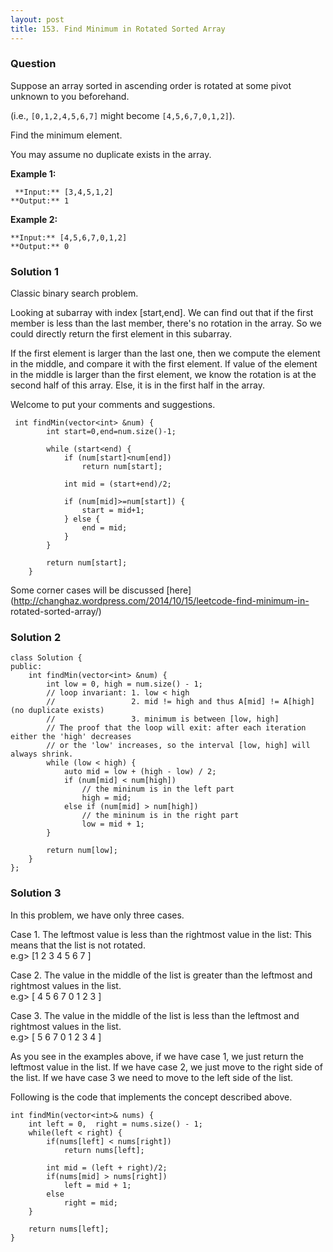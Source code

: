 ```yaml
---
layout: post
title: 153. Find Minimum in Rotated Sorted Array
---
```

### Question
Suppose an array sorted in ascending order is rotated at some pivot unknown to
you beforehand.

(i.e.,  `[0,1,2,4,5,6,7]` might become  `[4,5,6,7,0,1,2]`).

Find the minimum element.

You may assume no duplicate exists in the array.

 **Example 1:**

    
    
     **Input:** [3,4,5,1,2] 
    **Output:** 1
    

**Example 2:**

    
    
    **Input:** [4,5,6,7,0,1,2]
    **Output:** 0
    

### Solution 1
Classic binary search problem.

Looking at subarray with index [start,end]. We can find out that if the first
member is less than the last member, there's no rotation in the array. So we
could directly return the first element in this subarray.

If the first element is larger than the last one, then we compute the element
in the middle, and compare it with the first element. If value of the element
in the middle is larger than the first element, we know the rotation is at the
second half of this array. Else, it is in the first half in the array.

Welcome to put your comments and suggestions.

    
    
     int findMin(vector<int> &num) {
            int start=0,end=num.size()-1;
            
            while (start<end) {
                if (num[start]<num[end])
                    return num[start];
                
                int mid = (start+end)/2;
                
                if (num[mid]>=num[start]) {
                    start = mid+1;
                } else {
                    end = mid;
                }
            }
            
            return num[start];
        }
    

Some corner cases will be discussed
[here](http://changhaz.wordpress.com/2014/10/15/leetcode-find-minimum-in-
rotated-sorted-array/)


### Solution 2
    
    
    class Solution {
    public:
        int findMin(vector<int> &num) {
            int low = 0, high = num.size() - 1;
            // loop invariant: 1. low < high
            //                 2. mid != high and thus A[mid] != A[high] (no duplicate exists)
            //                 3. minimum is between [low, high]
            // The proof that the loop will exit: after each iteration either the 'high' decreases
            // or the 'low' increases, so the interval [low, high] will always shrink.
            while (low < high) {
                auto mid = low + (high - low) / 2;
                if (num[mid] < num[high])
                    // the mininum is in the left part
                    high = mid;
                else if (num[mid] > num[high])
                    // the mininum is in the right part
                    low = mid + 1;
            }
    
            return num[low];
        }
    };


### Solution 3
In this problem, we have only three cases.

Case 1. The leftmost value is less than the rightmost value in the list: This
means that the list is not rotated.  
e.g> [1 2 3 4 5 6 7 ]

Case 2. The value in the middle of the list is greater than the leftmost and
rightmost values in the list.  
e.g> [ 4 5 6 7 0 1 2 3 ]

Case 3. The value in the middle of the list is less than the leftmost and
rightmost values in the list.  
e.g> [ 5 6 7 0 1 2 3 4 ]

As you see in the examples above, if we have case 1, we just return the
leftmost value in the list. If we have case 2, we just move to the right side
of the list. If we have case 3 we need to move to the left side of the list.

Following is the code that implements the concept described above.

    
    
    int findMin(vector<int>& nums) {
        int left = 0,  right = nums.size() - 1;
        while(left < right) {
            if(nums[left] < nums[right]) 
                return nums[left];
                
            int mid = (left + right)/2;
            if(nums[mid] > nums[right])
                left = mid + 1;
            else
                right = mid;
        }
        
        return nums[left];
    }



